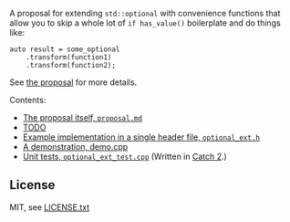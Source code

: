 A proposal for extending `std::optional` with convenience functions that allow you to skip a whole lot of `if has_value()` boilerplate and do things like:

    auto result = some_optional
        .transform(function1)
        .transform(function2);

See [the proposal](proposal.md) for more details.

Contents:

- [The proposal itself, `proposal.md`](proposal.md)
- [TODO](TODO)
- [Example implementation in a single header file, `optional_ext.h`](optional_ext.h)
- [A demonstration, demo.cpp](demo.cpp)
- [Unit tests, `optional_ext_test.cpp`](optional_ext_test.cpp) (Written in [Catch 2](https://github.com/catchorg/Catch).)

## License
MIT, see [LICENSE.txt](LICENSE.txt)
